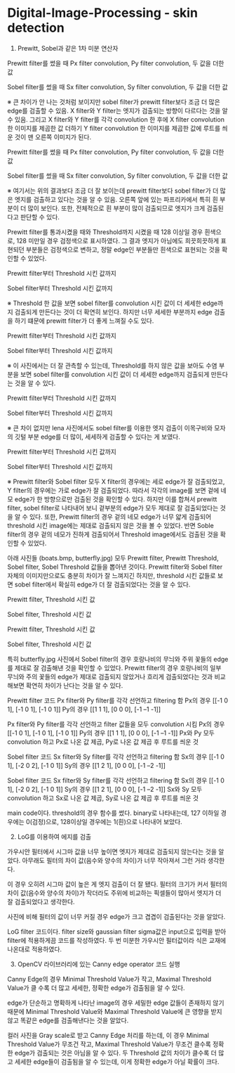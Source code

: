 # Digital-Image-Processing - skin detection

1. Prewitt, Sobel과 같은 1차 미분 연산자

Prewitt filter를 썼을 때
Px filter convolution, Py filter convolution, 두 값을 더한 값


Sobel filter를 썼을 때
Sx filter convolution, Sy filter convolution, 두 값을 더한 값

※ 큰 차이가 안 나는 것처럼 보이지만 sobel filter가 prewitt filter보다 조금 더 많은 edge를 검출할 수 있음. X filter와 Y filter는 엣지가 검출되는 방향이 다르다는 것을 알 수 있음. 그리고 X filter와 Y filter를 각각 convolution 한 후에 X filter convolution 한 이미지를 제곱한 값 더하기 Y filter convolution 한 이미지를 제곱한 값에 루트를 씌운 것이 맨 오른쪽 이미지가 된다.

Prewitt filter를 썼을 때
Px filter convolution, Py filter convolution, 두 값을 더한 값


Sobel filter를 썼을 때
Sx filter convolution, Sy filter convolution, 두 값을 더한 값

※ 여기서는 위의 결과보다 조금 더 잘 보이는데 prewitt filter보다 sobel filter가 더 많은 엣지를 검출하고 있다는 것을 알 수 있음. 오른쪽 앞에 있는 파프리카에서 특히 흰 부분이 더 많이 보인다. 또한, 전체적으로 흰 부분이 많이 검출되므로 엣지가 크게 검출된다고 판단할 수 있다.

Prewitt filter를 통과시켰을 때와 Threshold까지 시켰을 때
128 이상일 경우 흰색으로, 128 미만일 경우 검정색으로 표시하였다. 그 결과 엣지가 아님에도 희끗희끗하게 표현되던 부분들은 검정색으로 변하고, 정말 edge인 부분들만 흰색으로 표현되는 것을 확인할 수 있었다.


Prewitt filter부터 Threshold 시킨 값까지


Sobel filter부터 Threshold 시킨 값까지

※ Threshold 한 값을 보면 sobel filter를 convolution 시킨 값이 더 세세한 edge까지 검출되게 만든다는 것이 더 확연히 보인다. 하지만 너무 세세한 부분까지 edge 검출을 하기 떄문에 prewitt filter가 더 좋게 느껴질 수도 있다.


Prewitt filter부터 Threshold 시킨 값까지


Sobel filter부터 Threshold 시킨 값까지

※ 이 사진에서는 더 잘 관측할 수 있는데, Threshold를 하지 않은 값을 보아도 수염 부분을 보면 sobel filter를 convolution 시킨 값이 더 세세한 edge까지 검출되게 만든다는 것을 알 수 있다.


Prewitt filter부터 Threshold 시킨 값까지


Sobel filter부터 Threshold 시킨 값까지

※ 큰 차이 없지만 lena 사진에서도 sobel filter를 이용한 엣지 검출이 이목구비와 모자의 깃털 부분 edge를 더 많이, 세세하게 검출할 수 있다는 게 보였다.


Prewitt filter부터 Threshold 시킨 값까지


Sobel filter부터 Threshold 시킨 값까지

※ Prewitt filter와 Sobel filter 모두 X filter의 경우에는 세로 edge가 잘 검출되었고, Y filter의 경우에는 가로 edge가 잘 검출되었다. 따라서 각각의 image를 보면 겉에 네모 edge가 한 방향으로만 검출된 것을 확인할 수 있다. 하지만 이를 합쳐서 prewitt filter, sobel filter로 나타내어 보니 겉부분의 edge가 모두 제대로 잘 검출되었다는 것을 알 수 있다. 또한, Prewitt filter의 경우 겉의 네모 edge가 너무 얇게 검출되어 threshold 시킨 image에는 제대로 검출되지 않은 것을 볼 수 있었다. 반면 Soble filter의 경우 겉의 네모가 진하게 검출되어서 Threshold image에서도 검출된 것을 확인할 수 있었다.

아래 사진들 (boats.bmp, butterfly.jpg) 모두 Prewitt filter, Prewitt Threshold, Sobel filter, Sobel Threshold 값들을 뽑아낸 것이다. Prewitt filter와 Sobel filter 자체의 이미지만으로도 충분히 차이가 잘 느껴지긴 하지만, threshold 시킨 값들로 보면 sobel filter에서 확실히 edge가 더 잘 검출되었다는 것을 알 수 있다.

Prewitt filter, Threshold 시킨 값

Sobel filter, Threshold 시킨 값

Prewitt filter, Threshold 시킨 값


Sobel filter, Threshold 시킨 값

특히 butterfly.jpg 사진에서 Sobel filter의 경우 호랑나비의 무늬와 주위 꽃들의 edge를 제대로 잘 검출해낸 것을 확인할 수 있었다. Prewitt filter의 경우 호랑나비의 일부 무늬와 주의 꽃들의 edge가 제대로 검출되지 않았거나 흐리게 검출되었다는 것과 비교해보면 확연히 차이가 난다는 것을 알 수 있다.

Prewitt filter 코드
Px filter와 Py filter를 각각 선언하고 filtering 함
Px의 경우 [[-1 0 1], [-1 0 1], [-1 0 1]]
Py의 경우 [[1 1 1], [0 0 0], [-1 –1 -1]]











Px filter와 Py filter를 각각 선언하고 filter 값들을 모두 convolution 시킴
Px의 경우 [[-1 0 1], [-1 0 1], [-1 0 1]]
Py의 경우 [[1 1 1], [0 0 0], [-1 –1 -1]]
Px와 Py 모두 convolution 하고 Px로 나온 값 제곱, Py로 나온 값 제곱 후 루트를 씌운 것















Sobel filter 코드
Sx filter와 Sy filter를 각각 선언하고 filtering 함
Sx의 경우 [[-1 0 1], [-2 0 2], [-1 0 1]]
Sy의 경우 [[1 2 1], [0 0 0], [-1 –2 -1]]







Sobel filter 코드
Sx filter와 Sy filter를 각각 선언하고 filtering 함
Sx의 경우 [[-1 0 1], [-2 0 2], [-1 0 1]]
Sy의 경우 [[1 2 1], [0 0 0], [-1 –2 -1]]
Sx와 Sy 모두 convolution 하고 Sx로 나온 값 제곱, Sy로 나온 값 제곱 후 루트를 씌운 것











main code이다. threshold의 경우 함수를 썼다.
binary로 나타내는데, 127 이하일 경우에는 0(검정)으로, 128이상일 경우에는 1(흰)으로 나타내어 보았다.






2. LoG를 이용하여 에지를 검출




가우시안 필터에서 시그마 값을 너무 높이면 엣지가 제대로 검출되지 않는다는 것을 알았다. 아무래도 필터의 차이 값(음수와 양수의 차이)가 너무 작아져서 그런 거라 생각한다.





이 경우 오히려 시그마 값이 높은 게 엣지 검출이 더 잘 됐다. 필터의 크기가 커서 필터의 차이 값(음수와 양수의 차이)가 작더라도 주위에 비교하는 픽셀들이 많아서 엣지가 더 잘 검출되었다고 생각한다.






사진에 비해 필터의 값이 너무 커질 경우 edge가 크고 겹겹이 검출된다는 것을 알았다.








LoG filter 코드이다.
filter size와 gaussian filter sigma값은 input으로 입력을 받아 filter에 적용하게끔 코드를 작성하였다. 두 번 미분한 가우시안 필터값이라 식은 교재에 나온대로 적용하였다.




3. OpenCV 라이브러리에 있는 Canny edge operator 코드 실행








Canny Edge의 경우 Minimal Threshold Value가 작고, Maximal Threshold Value가 클 수록 더 많고 세세한, 정확한 edge가 검출됨을 알 수 있다. 







edge가 단순하고 명확하게 나타난 image의 경우 세밀한 edge 값들이 존재하지 않기 때문에 Minimal Threshold Value와 Maximal Threshold Value에 큰 영향을 받지 않고 똑같은 edge를 검출해낸다는 것을 알았다.











컬러 사진을 Gray scale로 받고 Canny Edge 처리를 하는데, 이 경우 Minimal Threshold Value가 무조건 작고, Maximal Threshold Value가 무조건 클수록 정확한 edge가 검출되는 것은 아님을 알 수 있다. 두 Threshold 값의 차이가 클수록 더 많고 세세한 edge들이 검출됨을 알 수 있는데, 이게 정확한 edge가 아닐 확률이 크다.










